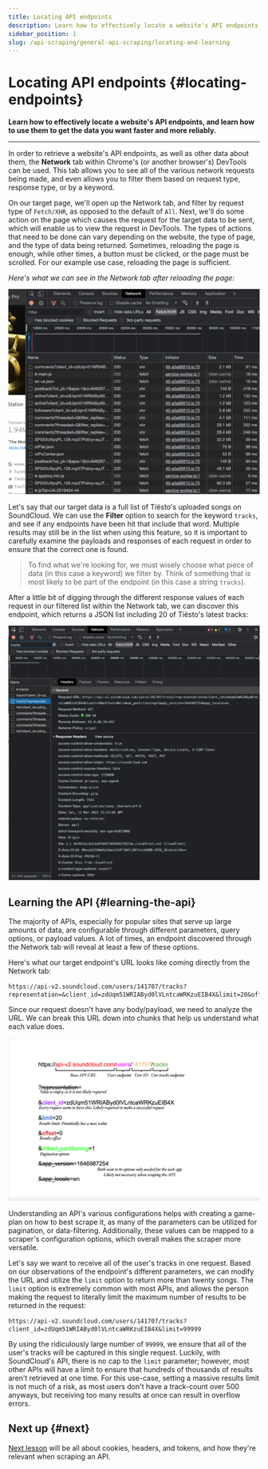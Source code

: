 ```yaml
---
title: Locating API endpoints
description: Learn how to effectively locate a website's API endpoints, and learn how to use them to get the data you want faster and more reliably.
sidebar_position: 1
slug: /api-scraping/general-api-scraping/locating-and-learning
---
```


# Locating API endpoints {#locating-endpoints}

**Learn how to effectively locate a website's API endpoints, and learn how to use them to get the data you want faster and more reliably.**

---

In order to retrieve a website's API endpoints, as well as other data about them, the **Network** tab within Chrome's (or another browser's) DevTools can be used. This tab allows you to see all of the various network requests being made, and even allows you to filter them based on request type, response type, or by a keyword.

On our target page, we'll open up the Network tab, and filter by request type of `Fetch/XHR`, as opposed to the default of `All`. Next, we'll do some action on the page which causes the request for the target data to be sent, which will enable us to view the request in DevTools. The types of actions that need to be done can vary depending on the website, the type of page, and the type of data being returned. Sometimes, reloading the page is enough, while other times, a button must be clicked, or the page must be scrolled. For our example use case, reloading the page is sufficient.

_Here's what we can see in the Network tab after reloading the page:_

![Network tab results after completing an action on the page which results in the API being called](./images/results-in-network-tab.png)

Let's say that our target data is a full list of Tiësto's uploaded songs on SoundCloud. We can use the **Filter** option to search for the keyword `tracks`, and see if any endpoints have been hit that include that word. Multiple results may still be in the list when using this feature, so it is important to carefully examine the payloads and responses of each request in order to ensure that the correct one is found.

> To find what we're looking for, we must wisely choose what piece of data (in this case a keyword) we filter by. Think of something that is most likely to be part of the endpoint (in this case a string `tracks`).

After a little bit of digging through the different response values of each request in our filtered list within the Network tab, we can discover this endpoint, which returns a JSON list including 20 of Tiësto's latest tracks:

![Endpoint found in the Network tab](./images/endpoint-found.png)

## Learning the API {#learning-the-api}

The majority of APIs, especially for popular sites that serve up large amounts of data, are configurable through different parameters, query options, or payload values. A lot of times, an endpoint discovered through the Network tab will reveal at least a few of these options.

Here's what our target endpoint's URL looks like coming directly from the Network tab:

```text
https://api-v2.soundcloud.com/users/141707/tracks?representation=&client_id=zdUqm51WRIAByd0lVLntcaWRKzuEIB4X&limit=20&offset=0&linked_partitioning=1&app_version=1646987254&app_locale=en
```

Since our request doesn't have any body/payload, we need to analyze the URL. We can break this URL down into chunks that help us understand what each value does.

![Breaking down the request url into understandable chunks](./images/analyzing-the-url.png)

Understanding an API's various configurations helps with creating a game-plan on how to best scrape it, as many of the parameters can be utilized for pagination, or data-filtering. Additionally, these values can be mapped to a scraper's configuration options, which overall makes the scraper more versatile.

Let's say we want to receive all of the user's tracks in one request. Based on our observations of the endpoint's different parameters, we can modify the URL and utilize the `limit` option to return more than twenty songs. The `limit` option is extremely common with most APIs, and allows the person making the request to literally limit the maximum number of results to be returned in the request:

```text
https://api-v2.soundcloud.com/users/141707/tracks?client_id=zdUqm51WRIAByd0lVLntcaWRKzuEIB4X&limit=99999
```

By using the ridiculously large number of `99999`, we ensure that all of the user's tracks will be captured in this single request. Luckily, with SoundCloud's API, there is no cap to the `limit` parameter; however, most other APIs will have a limit to ensure that hundreds of thousands of results aren't retrieved at one time. For this use-case, setting a massive results limit is not much of a risk, as most users don't have a track-count over 500 anyways, but receiving too many results at once can result in overflow errors.

## Next up {#next}

[Next lesson](./cookies_headers_tokens.md) will be all about cookies, headers, and tokens, and how they're relevant when scraping an API.

